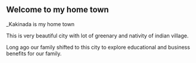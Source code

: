 ## Welcome to my home town

_Kakinada is my home town

This is very beautiful city with lot of greenary and nativity of indian village.

Long ago our family shifted to this city to explore educational and business benefits for our family.
